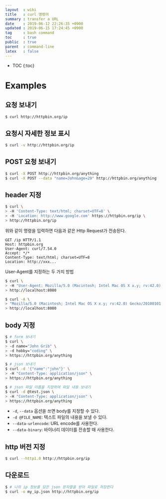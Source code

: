 ```yaml
---
layout  : wiki
title   : curl 명령어
summary : transfer a URL
date    : 2019-06-12 22:26:35 +0900
updated : 2019-06-15 17:24:45 +0900
tag     : bash command
toc     : true
public  : true
parent  : command-line
latex   : false
---
```

* TOC
{:toc}

# Examples
## 요청 보내기
```sh
$ curl http://httpbin.org/ip
```

## 요청시 자세한 정보 표시
```sh
$ curl -v http://httpbin.org/ip
```

## POST 요청 보내기
```sh
$ curl -X POST http://httpbin.org/anything
$ curl -X POST --data "name=John&age=29" http://httpbin.org/anything
```

## header 지정
```sh
$ curl \
> -H 'Content-Type: text/html; charset=UTF=8' \
> -H 'Location: http://www.google.com' https://httpbin.org/ip \
> http://httpbin.org/ip
```

위와 같이 명령을 입력하면 다음과 같은 Http Request가 전송된다.

```text
GET /ip HTTP/1.1
Host: httpbin.org
User-Agent: curl/7.54.0
Accept: */*
Content-Type: text/html; charset=UTF=8
Location: http://xxx...
```

User-Agent를 지정하는 두 가지 방법

```sh
$ curl \
> -H "User-Agent: Mozilla/5.0 (Macintosh; Intel Mac OS X x.y; rv:42.0) Gecko/20100101 Firefox/42.0" \
> http://localhost:8080

$ curl -A \
> "Mozilla/5.0 (Macintosh; Intel Mac OS X x.y; rv:42.0) Gecko/20100101 Firefox/42.0" \
> http://localhost:8080
```

## body 지정
```sh
$ # form 보내기
$ curl \
> -d name="John Grib" \
> -d hobby="coding" \
> https://httpbin.org/anything

$ # json 보내기
$ curl -d '{"name":"john"}' \
> -H "Content-Type: application/json" \
> https://httpbin.org/anything

$ # json 파일 이름을 지정하여 파일 내용 보내기
$ curl -d @test.json \
> -H "Content-Type: application/json" \
> https://httpbin.org/anything
```

* `-d`, `--data` 옵션을 쓰면 body를 지정할 수 있다.
* `-d @FILE_NAME`: 텍스트 파일의 내용을 보낼 수 있다.
* `--data-urlencode`: URL encode를 사용한다.
* `--data-binary`: 바이너리 데이터를 전송할 때 사용한다.


## http 버전 지정
```sh
$ curl --http1.0 http://httpbin.org/ip
```

## 다운로드
```sh
$ # 나의 ip 정보를 담은 json 문자열을 받아 파일로 저장한다
$ curl -o my_ip.json http://httpbin.org/ip
```

